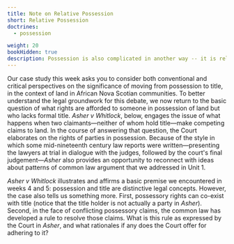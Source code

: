 ```yaml
---
title: Note on Relative Possession
short: Relative Possession
doctrines:
  - possession

weight: 20
bookHidden: true
description: Possession is also complicated in another way -- it is relative.
---
```


Our case study this week asks you to consider both conventional and critical perspectives on the significance of moving from possession to title, in the context of land in African Nova Scotian communities. To better understand the legal groundwork for this debate, we now return to the basic question of what rights are afforded to someone in possession of land but who lacks formal title. *Asher v Whitlock*, below, engages the issue of what happens when two claimants—neither of whom hold title—make competing claims to land. In the course of answering that question, the Court elaborates on the rights of parties in possession. Because of the style in which some mid-nineteenth century law reports were written—presenting the lawyers at trial in dialogue with the judges, followed by the court's final judgement—*Asher* also provides an opportunity to reconnect with ideas about patterns of common law argument that we addressed in Unit 1.

*Asher v Whitlock* illustrates and affirms a basic premise we encountered in weeks 4 and 5: possession and title are distinctive legal concepts. However, the case also tells us something more. First, possessory rights can co-exist with title (notice that the title holder is not actually a party in *Asher*). Second, in the face of conflicting possessory claims, the common law has developed a rule to resolve those claims. What is this rule as expressed by the Court in *Asher*, and what rationales if any does the Court offer for adhering to it?